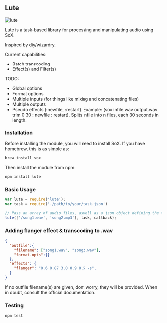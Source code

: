 ## Lute 

![lute](https://raw.github.com/lyaunzbe/lute/master/lute.jpeg)

Lute is a task-based library for processing and manipulating audio using SoX.

Inspired by diy/wizardry.

Current capabilities:
* Batch transcoding
* Effect(s) and Filter(s)

TODO:
* Global options
* Format options
* Multiple inputs (for things like mixing and concatenating files)
* Multiple outputs
* Pseudo effects (:newfile, :restart). Example: (sox infile.wav output.wav trim 0 30 : newfile : restart). Splits infile into n files, each 30 seconds in length. 

### Installation

Before installing the module, you will need to install SoX. If you have homebrew, this is as simple as:
```bash
brew install sox
```

Then install the module from npm:

```bash
npm install lute
```

### Basic Usage
```javascript
var lute = require('lute');
var task = require('./path/to/your/task.json')

// Pass an array of audio files, aswell as a json object defining the tasks to execute on these files
lute(['/song1.wav', 'song2.mp3'], task, callback);
```

### Adding flanger effect & transcoding to .wav
```json
{
  "outfile":{
    "filename": ["song1.wav", "song2.wav"],
    "format-opts":{}
  },
  "effects": {
    "flanger": "0.6 0.87 3.0 0.9 0.5 -s",
  }
}
```


If no outfile filename(s) are given, dont worry, they will be provided.
When in doubt, consult the official documentation.

### Testing
```bash
npm test
```
